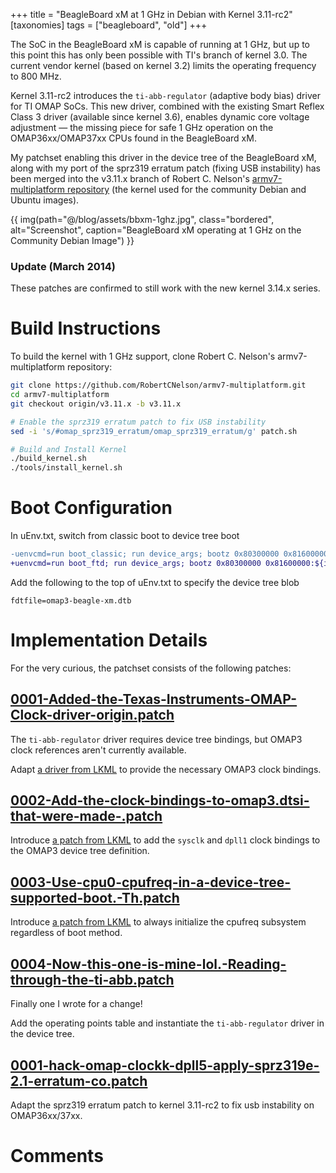 +++
title = "BeagleBoard xM at 1 GHz in Debian with Kernel 3.11-rc2"
[taxonomies]
tags = ["beagleboard", "old"]
+++

The SoC in the BeagleBoard xM is capable of running at 1 GHz, but up to this point this has only been possible with TI's branch of kernel 3.0. The current vendor kernel (based on kernel 3.2) limits the operating frequency to 800 MHz.

Kernel 3.11-rc2 introduces the `ti-abb-regulator` (adaptive body bias) driver for TI OMAP SoCs. This new driver, combined with the existing Smart Reflex Class 3 driver (available since kernel 3.6), enables dynamic core voltage adjustment — the missing piece for safe 1 GHz operation on the OMAP36xx/OMAP37xx CPUs found in the BeagleBoard xM.

My patchset enabling this driver in the device tree of the BeagleBoard xM, along with my port of the sprz319 erratum patch (fixing USB instability) has been merged into the v3.11.x branch of Robert C. Nelson's [armv7-multiplatform repository](https://github.com/RobertCNelson/armv7-multiplatform/tree/v3.11.x) (the kernel used for the community Debian and Ubuntu images).

{{ img(path="@/blog/assets/bbxm-1ghz.jpg", class="bordered", alt="Screenshot", caption="BeagleBoard xM operating at 1 GHz on the Community Debian Image") }}

### Update (March 2014)

These patches are confirmed to still work with the new kernel 3.14.x series.

# Build Instructions

To build the kernel with 1 GHz support, clone Robert C. Nelson's armv7-multiplatform repository:

```bash
git clone https://github.com/RobertCNelson/armv7-multiplatform.git
cd armv7-multiplatform
git checkout origin/v3.11.x -b v3.11.x

# Enable the sprz319 erratum patch to fix USB instability
sed -i 's/#omap_sprz319_erratum/omap_sprz319_erratum/g' patch.sh

# Build and Install Kernel
./build_kernel.sh
./tools/install_kernel.sh
```

# Boot Configuration

In uEnv.txt, switch from classic boot to device tree boot

```diff
-uenvcmd=run boot_classic; run device_args; bootz 0x80300000 0x81600000:${initrd_size}
+uenvcmd=run boot_ftd; run device_args; bootz 0x80300000 0x81600000:${initrd_size} 0x815f0000
```

Add the following to the top of uEnv.txt to specify the device tree blob

```
fdtfile=omap3-beagle-xm.dtb
```

# Implementation Details

For the very curious, the patchset consists of the following patches:

## [0001-Added-the-Texas-Instruments-OMAP-Clock-driver-origin.patch](https://github.com/RobertCNelson/armv7-multiplatform/blob/v3.11.x/patches/omap_clock/0001-Added-the-Texas-Instruments-OMAP-Clock-driver-origin.patch)

The ```ti-abb-regulator``` driver requires device tree bindings, but OMAP3 clock references aren't currently available.

Adapt [a driver from LKML](https://web.archive.org/web/20240707034915/http://lkml.indiana.edu/hypermail/linux/kernel/1304.1/04079.html) to provide the necessary OMAP3 clock bindings.

## [0002-Add-the-clock-bindings-to-omap3.dtsi-that-were-made-.patch](https://github.com/RobertCNelson/armv7-multiplatform/blob/v3.11.x/patches/omap_clock/0002-Add-the-clock-bindings-to-omap3.dtsi-that-were-made-.patch)

Introduce [a patch from LKML](https://web.archive.org/web/20220815060213/http://lkml.indiana.edu/hypermail/linux/kernel/1304.1/04074.html) to add the `sysclk` and `dpll1` clock bindings to the OMAP3 device tree definition.


## [0003-Use-cpu0-cpufreq-in-a-device-tree-supported-boot.-Th.patch](https://github.com/RobertCNelson/armv7-multiplatform/blob/v3.11.x/patches/omap_clock/0003-Use-cpu0-cpufreq-in-a-device-tree-supported-boot.-Th.patch)

Introduce [a patch from LKML](https://web.archive.org/web/20240226070808/http://lkml.indiana.edu/hypermail/linux/kernel/1304.1/04077.html) to always initialize the cpufreq subsystem regardless of boot method.

## [0004-Now-this-one-is-mine-lol.-Reading-through-the-ti-abb.patch](https://github.com/RobertCNelson/armv7-multiplatform/blob/v3.11.x/patches/omap_clock/0004-Now-this-one-is-mine-lol.-Reading-through-the-ti-abb.patch)

Finally one I wrote for a change!

Add the operating points table and instantiate the `ti-abb-regulator` driver in the device tree.

## [0001-hack-omap-clockk-dpll5-apply-sprz319e-2.1-erratum-co.patch](https://github.com/RobertCNelson/armv7-multiplatform/blob/v3.11.x/patches/omap_sprz319_erratum_v2.1/0001-hack-omap-clockk-dpll5-apply-sprz319e-2.1-erratum-co.patch)

Adapt the sprz319 erratum patch to kernel 3.11-rc2 to fix usb instability on OMAP36xx/37xx.

# Comments
